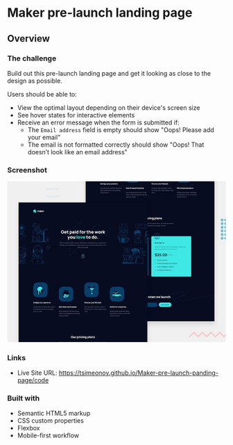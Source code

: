 # Maker pre-launch landing page

## Overview

### The challenge

Build out this pre-launch landing page and get it looking as close to the design as possible.

Users should be able to:

- View the optimal layout depending on their device's screen size
- See hover states for interactive elements
- Receive an error message when the form is submitted if:
  - The `Email address` field is empty should show "Oops! Please add your email"
  - The email is not formatted correctly should show "Oops! That doesn’t look like an email address"
  
### Screenshot

![](./preview.jpg)

### Links

- Live Site URL: https://tsimeonov.github.io/Maker-pre-launch-panding-page/code

### Built with

- Semantic HTML5 markup
- CSS custom properties
- Flexbox
- Mobile-first workflow

